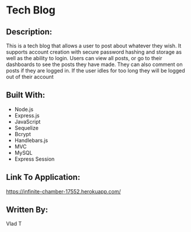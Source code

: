 # Tech Blog

## Description:

This is a tech blog that allows a user to post about whatever they wish. It supports account creation with secure password hashing and storage as well as the ability to login. Users can view all posts, or go to their dashboards to see the posts they have made. They can also comment on posts if they are logged in. If the user idles for too long they will be logged out of their account

## Built With:

- Node.js
- Express.js
- JavaScript
- Sequelize
- Bcrypt
- Handlebars.js
- MVC
- MySQL
- Express Session

## Link To Application:

https://infinite-chamber-17552.herokuapp.com/

## Written By:

Vlad T
